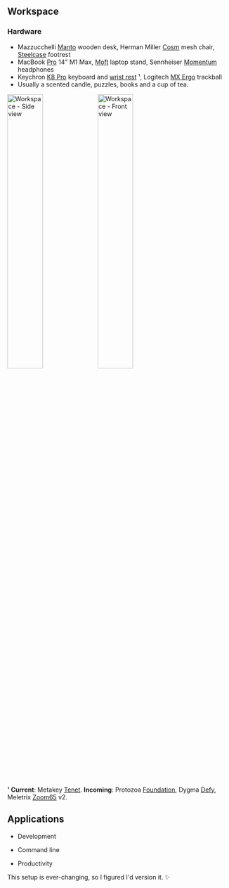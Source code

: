 ## Workspace

### Hardware
* Mazzucchelli [Manto](https://instagram.com/p/CQM38bSnB10/) wooden desk, Herman Miller [Cosm](https://hermanmiller.com/en_us/products/seating/office-chairs/cosm-chairs/) mesh chair, [Steelcase](https://steelcase.com/products/computer-support/footrest/) footrest
* MacBook [Pro](https://apple.com/macbook-pro-14-and-16/) 14" M1 Max, [Moft](https://moft.us/collections/moft-stand-series/products/moft-z-5-in-1-sit-stand-desk) laptop stand, Sennheiser [Momentum](https://en-us.sennheiser.com/momentumwireless) headphones 
* Keychron [K8 Pro](https://keychron.com/products/keychron-k8-pro-qmk-via-wireless-mechanical-keyboard?variant=40024462327897) keyboard and [wrist rest](https://kono.store/products/resin-wood-wrist-rest?_pos=2&_sid=ee623319b&_ss=r) ¹, Logitech [MX Ergo](https://logitech.com/en-us/products/mice/mx-ergo-wireless-trackball-mouse.910-005177.html) trackball
* Usually a scented candle, puzzles, books and a cup of tea.

<img src="https://user-images.githubusercontent.com/160671/230222790-73a51d5e-5dda-467e-a8e7-53df8ac6ff08.jpg" alt="Workspace - Side view" width="40%" height="40%"></img>
<img src="https://user-images.githubusercontent.com/160671/230222777-4709b751-126e-483f-b474-ca7cf667ff82.jpg" alt="Workspace - Front view" width="40%" height="40%"></img>

¹ **Current**: Metakey [Tenet](https://clickclack.io/pages/metakey-tenet). **Incoming**: Protozoa [Foundation](https://geekhack.org/index.php?topic=115707.0), Dygma [Defy](https://kickstarter.com/projects/deilor/defy-keyboard), Meletrix [Zoom65](https://zoom65.com/) v2.
  

## Applications

* <details> 
	<summary style="display:inline-table;">Development</summary>	
	
	## Commonly used applications
	
	* [VSCodium](https://vscodium.com/) / [GoLand](https://jetbrains.com/go/) 
		+ [Terraform](https://marketplace.visualstudio.com/items?itemName=4ops.terraform), [Kubernetes](https://marketplace.visualstudio.com/items?itemName=ms-kubernetes-tools.vscode-kubernetes-tools), [OPA](https://marketplace.visualstudio.com/items?itemName=tsandall.opa) and [YAML](https://marketplace.visualstudio.com/items?itemName=redhat.vscode-yaml) plugins 
		+ [Flatland Monokai](https://marketplace.visualstudio.com/items?itemName=gerane.Theme-FlatlandMonokai) or [Night Owl](https://marketplace.visualstudio.com/items?itemName=sdras.night-owl) theme
		+ [Ayuthaya](https://fontpark.com/en/ayuthaya.font) font with ligatures
	* [Sequel Pro](https://sequelpro.com/)
	* [Burp Suite](https://portswigger.net/burp)
	* [Multipass](https://multipass.run/)
	* [Postman](https://postman.com/)
	* [Tailscale](https://tailscale.com/)
	* [IDA Pro](https://hex-rays.com/ida-pro/) 
	* [Ghidra](https://ghidra-sre.org/)
	* [Cutter](https://cutter.re/)
	* [Zap](https://zaproxy.org/)

	## Programming languages

	* [Python](https://python.org) 
	* [Nim](https://nim-lang.org/) 
	* [Go](https://github.com/golang/go/)
</details>

* <details> 
	<summary style="display:inline-table;">Command line</summary>	
	
	## Commonly used applications
	
	* [Bash](http://gnu.org/software/bash/) / [Nu](https://nushell.sh) + [fzf](https://github.com/junegunn/fzf) + [broot](https://github.com/Canop/broot) + [zoxide](https://github.com/ajeetdsouza/zoxide) + [nnn](https://github.com/jarun/nnn) + [ag](https://github.com/ggreer/the_silver_searcher) + [bat](https://github.com/sharkdp/bat) + [btop](https://github.com/aristocratos/btop) + [m-cli](https://github.com/rgcr/m-cli) + [jq](https://github.com/stedolan/jq) + [parallel](https://gnu.org/software/parallel) + [restic](https://github.com/restic/restic) + [glow](https://github.com/charmbracelet/glow) + [kmon](https://github.com/orhun/kmon) + [asdf](https://github.com/asdf-vm/asdf) + [visidata](https://visidata.org/) + [wtfutil](https://github.com/wtfutil/wtf) + [rclone](https://rclone.org) + [miller](https://github.com/johnkerl/miller) + others for everyday CLI tasks
	* [nuclei](https://github.com/projectdiscovery/nuclei) + [bettercap](https://github.com/bettercap/bettercap) + [mimikatz](https://github.com/gentilkiwi/mimikatz) + [sliver](https://github.com/BishopFox/sliver) + [Sigma](https://github.com/SigmaHQ/sigma)/[Yara](https://virustotal.github.io/yara) + [ngrok](https://ngrok.com) + [httpie](https://httpie.io/) + [chisel](https://github.com/jpillora/chisel) + [unblob](https://unblob.org/) + others for security research and tasks
	* [k9s](https://github.com/derailed/k9s) + [helm](https://helm.sh) + [stern](https://github.com/wercker/stern) + [kubectx](https://github.com/ahmetb/kubectx) + [terraform](https://hashicorp.com/products/terraform) + [packer](https://packer.io) + [OPA](https://openpolicyagent.org) + [eksctl](https://eksctl.io) + [Falco](https://falco.org/) + [Crossplane](https://crossplane.io/) for Kubernetes, IaC and IaP deployments
	* [zellij](https://github.com/zellij-org/zellij)/[tmux](https://github.com/tmux/tmux/wiki) + [mosh](https://mosh.org/) + [pam_yubikey](https://github.com/Yubico/yubico-pam) + [pam_duress](https://github.com/nuvious/pam-duress) + [clash](https://github.com/Dreamacro/clash) for interacting with my cloud VMs
	* [nvim](https://github.com/neovim/neovim) / [helix](https://helix-editor.com/) + [hub](https://github.com/github/hub) + [git-fuzzy](https://github.com/bigH/git-fuzzy) + [task](https://taskfile.dev/) for terminal-based software development
	* [cilium](https://github.com/cilium/cilium) + [eBPF](https://ebpf.io) + [u-root](https://u-root.org/) + [gdb](http://gnu.org/software/gdb/) + [rizin](https://rizin.re/) + [valgrind](https://valgrind.org/) for security and performance profiling 
	* [aws-cli](https://github.com/aws/aws-cli) + [gcloud](https://formulae.brew.sh/cask/google-cloud-sdk) + [granted](https://granted.dev) for CLI cloud access.
</details>

* <details>
	<summary style="display:inline-table;">Productivity</summary>	
	
	## Commonly used applications
	
	* [iTerm2](https://iterm2.com/) + [Meslo LG M](https://localfonts.eu/freefonts/programming-fonts/meslo-lg-m/) font
	* [Chrome](https://mozilla.org/firefox)
		+ [Cookie AutoDelete](https://github.com/Cookie-AutoDelete/Cookie-AutoDelete)
		+ [Privacy Badger](https://privacybadger.org/)
		+ [AdBlock Plus](https://adblockplus.org)
		+ [Jiffy Reader](https://jiffyreader.com/)
		+ [Ghostery](https://ghostery.com/)
	* [Cheatsheet](https://mediaatelier.com/CheatSheet/)
	* [BlockBlock](https://objective-see.org/products/blockblock.html)
	* [1Password](https://1password.com)
	* [Flameshot](https://flameshot.org/)
	* [Rectangle](https://rectangleapp.com/)
	* [Amethyst](https://github.com/ianyh/Amethyst)
	* [Obsidian](https://obsidian.md)
	* [Vimac](https://vimacapp.com)
	* [Scoot](https://github.com/mjrusso/scoot)
	* [Slack](https://slack.com)
	* [Pock](https://pock.app/)
	* [Cron](https://cron.com/)
	* [Flux](https://justgetflux.com/)
</details>

This setup is ever-changing, so I figured I'd version it. ✨
